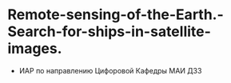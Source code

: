# Remote-sensing-of-the-Earth.-Search-for-ships-in-satellite-images.

* ИАР по направлению Цифоровой Кафедры МАИ ДЗЗ
